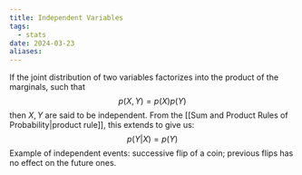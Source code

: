 ```yaml
---
title: Independent Variables
tags:
  - stats
date: 2024-03-23
aliases:
---
```

If the joint distribution of two variables factorizes into the product of the marginals, such that
$$
p(X,Y)=p(X)p(Y)
$$
then $X, Y$ are said to be independent. From the [[Sum and Product Rules of Probability|product rule]], this extends to give us:
$$
p(Y|X) = p(Y)
$$
Example of independent events: successive flip of a coin; previous flips has no effect on the future ones.